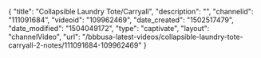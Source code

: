 {
    "title": "Collapsible Laundry Tote\/Carryall",
    "description": "",
    "channelid": "111091684",
    "videoid": "109962469",
    "date_created": "1502517479",
    "date_modified": "1504049172",
    "type": "captivate",
    "layout": "channelVideo",
    "url": "\/bbbusa-latest-videos\/collapsible-laundry-tote-carryall-2-notes\/111091684-109962469"
}